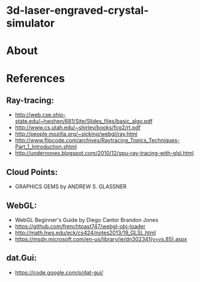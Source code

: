 # 3d-laser-engraved-crystal-simulator

# About

# References
## Ray-tracing:
- http://web.cse.ohio-state.edu/~hwshen/681/Site/Slides_files/basic_algo.pdf
- http://www.cs.utah.edu/~shirley/books/fcg2/rt.pdf
- http://people.mozilla.org/~sicking/webgl/ray.html
- http://www.flipcode.com/archives/Raytracing_Topics_Techniques-Part_1_Introduction.shtml
- http://undernones.blogspot.com/2010/12/gpu-ray-tracing-with-glsl.html

## Cloud Points:
- GRAPHICS GEMS by ANDREW S. GLASSNER  

## WebGL:
- WebGL Beginner's Guide by Diego Cantor Brandon Jones  
- https://github.com/frenchtoast747/webgl-obj-loader
- http://math.hws.edu/eck/cs424/notes2013/19_GLSL.html
- https://msdn.microsoft.com/en-us/library/ie/dn302341(v=vs.85).aspx

## dat.Gui:
- https://code.google.com/p/dat-gui/



